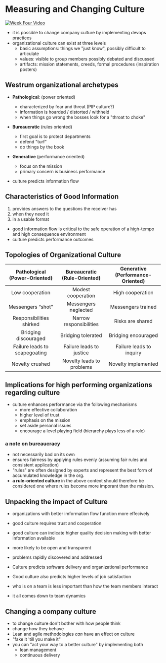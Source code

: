 # Measuring and Changing Culture

[![Week Four Video](https://img.youtube.com/vi/foyneKZ7Y3o/0.jpg)](https://www.youtube.com/watch?v=foyneKZ7Y3o)


- it is possible to change company culture by implementing devops practices
- organizational culture can exist at three levels
  - basic assumptions: things we "just know", possibly difficult to articulate
  - values: visible to group members possibly debated and discussed
  - artifacts: mission statements, creeds, formal procedures (inspiration posters)

## Westrum organizational archetypes

- **Pathological**: (power oriented)
  - characterized by fear and threat (PIP culture?)
  - information is hoarded / distorted / withheld
  - when things go wrong the bosses look for a "throat to choke"
- **Bureaucratic** (rules oriented)
  - first goal is to protect departments
  - defend "turf"
  - do things by the book
- **Generative** (performance oriented)
  - focus on the mission
  - primary concern is business performance

- culture predicts information flow

## Characteristics of Good Information

1. provides answers to the questions the receiver has
2. when they need it
3. in a usable format

- good information flow is critical to the safe operation of a high-tempo and high consequence environment
- culture predicts performance outcomes

## Topologies of Organizational Culture

|Pathological (Power-Oriented)|Bureaucratic (Rule-Oriented)|Generative (Performance-Oriented)
|:--:|:--:|:--:|
|Low cooperation|Modest cooperation|High cooperation|
|Messengers “shot”|Messengers neglected|Messengers trained|
|Responsibilities shirked|Narrow responsibilities|Risks are shared|
|Bridging discouraged|Bridging tolerated|Bridging encouraged|
|Failure leads to scapegoating|Failure leads to justice|Failure leads to inquiry|
| Novelty crushed | Novelty leads to problems | Novelty implemented| 

## Implications for high performing organizations regarding culture

- culture enhances performance via the following mechanisms
  - more effective collaboration
  - higher level of trust
  - emphasis on the mission
  - set aside personal issues
  - encourage a level playing field (hierarchy plays less of a role)

### a note on bureaucracy

- not necessarily bad on its own
- ensures fairness by applying rules evenly (assuming fair rules and consistent application)
- "rules" are often designed by experts and represent the best form of accumulated knowledge in the org.
- **a rule-oriented culture** in the above context should therefore be considered one where rules become more imporant than the mission. 

## Unpacking the impact of Culture

- organizations with better imformation flow function more effecively
- good culture requires trust and cooperation
- good culture can indicate higher quality decision making with better information available
- more likely to be open and transparent
- problems rapidly discovered and addressed
- Culture predicts software delivery and organizational performance
- Good culture also predicts higher levels of job satisfaction

- who is on a team is less important than how the team members interact
- it all comes down to team dynamics

## Changing a company culture

- to change culture don't bother with how people think
- change how they behave
- Lean and agile methodologies _can_ have an effect on culture
- "fake it 'till you make it"
- you can "act your way to a better culture" by implementing both
  - lean management
  - continuous delivery 



